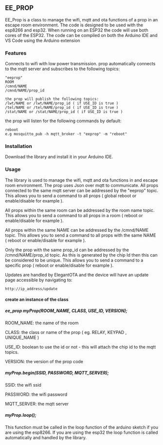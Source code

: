 ## EE_PROP

EE_Prop is a class to manage the wifi, mqtt and ota functions of a prop in an escape room environment.
The code is designed to be used with the esp8266 and esp32. When running on an ESP32 the code will use both cores of the ESP32. The code can be compiled on both the Arduino IDE and VS Code using the Arduino extension

### Features

Connects to wifi with low power transmission. 
prop automatically connects to the mqtt server and subscribes to the following topics:

```
"eeprop"
ROOM
/cmnd/NAME
/cmnd/NAME/prop_id

the prop will publish the following topics:
/lwt/NAME or /lwt/NAME/prop_id ( if USE_ID is true )
/tel/NAME or /tel/NAME/prop_id ( if USE_ID is true )
/stat/NAME or /stat/NAME/prop_id ( if USE_ID is true )
```

the prop will listen for the following commands by default:

```
reboot
e.g mosquitto_pub -h mqtt_broker -t "eeprop" -m "reboot"
```

### Installation

Download the library and install it in your Arduino IDE.

### Usage

The library is used to manage the wifi, mqtt and ota functions in and escape room environment.
The prop uses Json over mqtt to communicate. 
All props connected to the same mqtt server can be addressed by the "eeprop" topic. This allows you to send a command to all props ( global reboot or enable/disable for example ).

All props within the same room can be addressed by the room name topic. This allows you to send a command to all props in a room ( reboot or enable/disable for example ).

All props within the same NAME can be addressed by the /cmnd/NAME topic. This allows you to send a command to all props with the same NAME ( reboot or enable/disable for example ).

Only the prop with the same prop_id can be addressed by the /cmnd/NAME/prop_id topic. As this is generated by the chip Id then this can be considered to be unique. This allows you to send a command to a specific prop ( reboot or enable/disable for example ).

Updates are handled by ElegantOTA and the device will have an update page accessible by navigating to:
```
http://ip_address/update
```

#### create an instance of the class

##### ee_prop myProp(ROOM_NAME, CLASS, USE_ID, VERSION);

ROOM_NAME: the name of the room

CLASS: the class or name of the prop ( eg. RELAY, KEYPAD , UNIQUE_NAME )

USE_ID: boolean to use the id or not - this will attach the chip id to the mqtt topics.

VERSION: the version of the prop code

##### myProp.begin(SSID, PASSWORD, MQTT_SERVER);

SSID: the wifi ssid

PASSWORD: the wifi password

MQTT_SERVER: the mqtt server

##### myProp.loop();

This function must be called in the loop function of the arduino sketch if you are using the esp8266. If you are using the esp32 the loop function is called automatically and handled by the library. 


